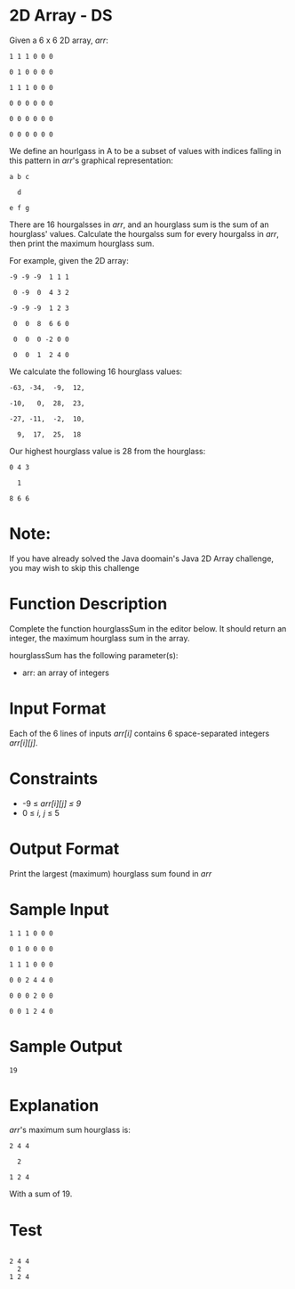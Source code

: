 # 2D Array - DS
<p>Given a 6 x 6 2D array, <em>arr</em>:</p>
<p><code>1 1 1 0 0 0</code></p>
<p><code>0 1 0 0 0 0</code></p>
<p><code>1 1 1 0 0 0</code></p>
<p><code>0 0 0 0 0 0</code></p>
<p><code>0 0 0 0 0 0</code></p>
<p><code>0 0 0 0 0 0</code></p>
<p>We define an hourlgass in A to be a subset of values with indices falling in this pattern in <em>arr</em>'s graphical representation:</p>
<p><code>a b c</code></p>
<p><code>  d  </code></p>
<p><code>e f g</code></p>
<p>There are 16 hourgalsses in <em>arr</em>, and an hourglass sum is the sum of an hourglass' values. Calculate the hourgalss sum for every hourgalss in <em>arr</em>, then print the maximum hourglass sum.</p>
<p>For example, given the 2D array:</p>
<p><code>-9 -9 -9  1 1 1</code></p>
<p><code> 0 -9  0  4 3 2</code></p>
<p><code>-9 -9 -9  1 2 3</code></p>
<p><code> 0  0  8  6 6 0</code></p>
<p><code> 0  0  0 -2 0 0</code></p>
<p><code> 0  0  1  2 4 0</code></p>
<p>We calculate the following 16 hourglass values:</p>
<p><code>-63, -34,  -9,  12,</code></p>
<p><code>-10,   0,  28,  23,</code></p>
<p><code>-27, -11,  -2,  10,</code></p>
<p><code>  9,  17,  25,  18</code></p>
<p>Our highest hourglass value is 28 from the hourglass:</p>
<p><code>0 4 3</code></p>
<p><code>  1  </code></p>
<p><code>8 6 6</code></p>

# Note:
If you have already solved the Java doomain's Java 2D Array challenge, you may wish to skip this challenge

# Function Description
<p>Complete the function hourglassSum in the editor below. It should return an integer, the maximum hourglass sum in the array.</p>
<p>hourglassSum has the following parameter(s):</p>
<ul>
<li>arr: an array of integers</li>
</ul>

# Input Format
<p>Each of the 6 lines of inputs <em>arr[i]</em> contains 6 space-separated integers <em>arr[i][j]</em>.</p>

# Constraints
<ul>
<li>-9 ≤ <em>arr[i][j] ≤ 9</em></li>
<li>0 ≤ <em>i, j</em> ≤ 5</li>
</ul>

# Output Format
<p>Print the largest (maximum) hourglass sum found in <em>arr</em></p>

# Sample Input
<p><code>1 1 1 0 0 0</code></p>
<p><code>0 1 0 0 0 0</code></p>
<p><code>1 1 1 0 0 0</code></p>
<p><code>0 0 2 4 4 0</code></p>
<p><code>0 0 0 2 0 0</code></p>
<p><code>0 0 1 2 4 0</code></p>

# Sample Output
<code>19</code>

# Explanation
<p><em>arr</em>'s maximum sum hourglass is:</p>
<p><code>2 4 4</code></p>
<p><code>  2  </code></p>
<p><code>1 2 4</code></p>
<p>With a sum of 19.
  
  
# Test
<code>
2 4 4<br/>  2  <br/>1 2 4
</code>
